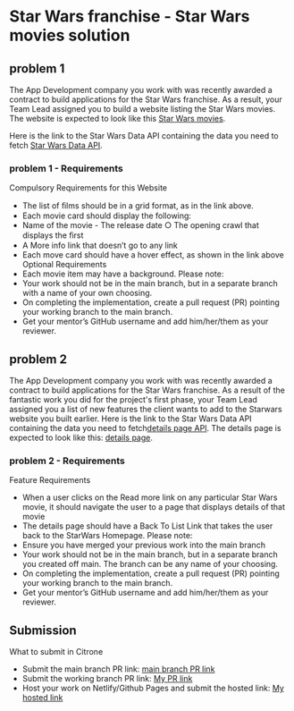 # Star Wars franchise - Star Wars movies solution

## problem 1

The App Development company you work with was recently awarded a contract to build applications for the Star Wars franchise. As a result, your Team Lead assigned you to build a website listing the Star Wars movies. The website is expected to look like this [Star Wars movies](https://ﬁnmavis.github.io/swapi-task).

Here is the link to the Star Wars Data API containing the data you need to fetch [Star Wars Data API](https://swapi.dev/api/ﬁlms).

### problem 1 - Requirements

Compulsory Requirements for this Website

- The list of ﬁlms should be in a grid format, as in the link above.
- Each movie card should display the following: 
- Name of the movie - The release date ○ The opening crawl that displays the ﬁrst 
- A More info link that doesn’t go to any link 
- Each move card should have a hover effect, as shown in the link above Optional Requirements 
- Each movie item may have a background.
  Please note:
- Your work should not be in the main branch, but in a separate branch with a name of your own choosing.
- On completing the implementation, create a pull request (PR) pointing your working branch to the main branch.
- Get your mentor’s GitHub username and add him/her/them as your reviewer.

## problem 2

The App Development company you work with was recently awarded a contract to build applications for the Star Wars franchise. As a result of the fantastic work you did for the project's first phase, your Team Lead assigned you a list of new features the client wants to add to the Starwars website you built earlier. Here is the link to the Star Wars Data API containing the data you need to fetch[details page API](https://swapi.dev/api/films). The details page is expected to look like this: [details page](https://finmavis.github.io/swapi-task/movie/1).

### problem 2 - Requirements

Feature Requirements

- When a user clicks on the Read more link on any particular Star Wars movie, it should navigate the user to a page that displays details of that movie
- The details page should have a Back To List Link that takes the user back to the StarWars Homepage.
  Please note:
- Ensure you have merged your previous work into the main branch
- Your work should not be in the main branch, but in a separate branch you created off main. The branch can be any name of your choosing.
- On completing the implementation, create a pull request (PR) pointing your working branch to the main branch.
- Get your mentor’s GitHub username and add him/her/them as your reviewer.

## Submission

What to submit in Citrone
- Submit the main branch PR link: [main branch PR link](https://github.com/oge-dev/Star-Wars-franchise/)
- Submit the working branch PR link: [My PR link](https://github.com/oge-dev/Star-Wars-franchise/tree/movies)
- Host your work on Netlify/Github Pages and submit the hosted link: [My hosted link](https://star-wars-movies-byoge.netlify.app/)
